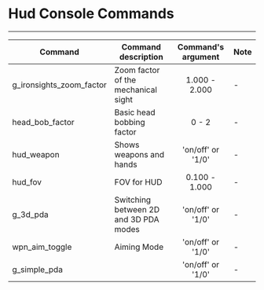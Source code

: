 # Hud Console Commands

___

| Сommand | Command description | Command's argument | Note |
|---|---|:---:|---|
| g_ironsights_zoom_factor | Zoom factor of the mechanical sight | 1.000 - 2.000 | - |
| head_bob_factor | Basic head bobbing factor | 0 - 2 | - |
| hud_weapon | Shows weapons and hands | 'on/off' or '1/0' | - |
| hud_fov | FOV for HUD | 0.100 - 1.000 | - |
| g_3d_pda | Switching between 2D and 3D PDA modes | 'on/off' or '1/0' | - |
| wpn_aim_toggle | Aiming Mode | 'on/off' or '1/0' | - |
| g_simple_pda |  | 'on/off' or '1/0' | - |
